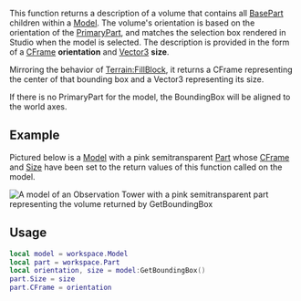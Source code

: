 This function returns a description of a volume that contains all [BasePart](https://developer.roblox.com/en-us/api-reference/class/BasePart) children within a [Model](https://developer.roblox.com/en-us/api-reference/class/Model). The volume's orientation is based on the orientation of the [PrimaryPart](https://developer.roblox.com/en-us/api-reference/property/Model/PrimaryPart), and matches the selection box rendered in Studio when the model is selected. The description is provided in the form of a [CFrame](https://developer.roblox.com/en-us/api-reference/datatype/CFrame) **orientation** and [Vector3](https://developer.roblox.com/en-us/api-reference/datatype/Vector3) **size**.

Mirroring the behavior of [Terrain:FillBlock](https://developer.roblox.com/en-us/api-reference/function/Terrain/FillBlock), it returns a CFrame representing the center of that bounding box and a Vector3 representing its size.

If there is no PrimaryPart for the model, the BoundingBox will be aligned to the world axes.

Example
-------

Pictured below is a [Model](https://developer.roblox.com/en-us/api-reference/class/Model) with a pink semitransparent [Part](https://developer.roblox.com/en-us/api-reference/class/Part) whose [CFrame](https://developer.roblox.com/en-us/api-reference/property/BasePart/CFrame) and [Size](https://developer.roblox.com/en-us/api-reference/property/BasePart/Size) have been set to the return values of this function called on the model.

![A model of an Observation Tower with a pink semitransparent part representing the volume returned by GetBoundingBox](https://developer.roblox.com/assets/blta46b16b68c24f7d7/Model-GetBoundingBox.png)

Usage
-----

```Lua
local model = workspace.Model
local part = workspace.Part
local orientation, size = model:GetBoundingBox()
part.Size = size
part.CFrame = orientation
```